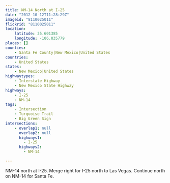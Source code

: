 ```yaml
---
title: NM-14 North at I-25
date: "2012-10-12T11:28:29Z"
imageid: "8110025011"
flickrid: "8110025011"
location:
    latitude: 35.601385
    longitude: -106.035779
places: []
counties:
    - Santa Fe County|New Mexico|United States
countries:
    - United States
states:
    - New Mexico|United States
highwaytypes:
    - Interstate Highway
    - New Mexico State Highway
highways:
    - I-25
    - NM-14
tags:
    - Intersection
    - Turquoise Trail
    - Big Green Sign
intersections:
    - overlap1: null
      overlap2: null
      highways1:
        - I-25
      highways2:
        - NM-14

---
```

NM-14 north at I-25.  Merge right for I-25 north to Las Vegas.  Continue north on NM-14 for Santa Fe.